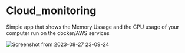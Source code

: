 # Cloud_monitoring

Simple app that shows the Memory Ussage and the CPU usage of your computer run on the docker/AWS services

![Screenshot from 2023-08-27 23-09-24](https://github.com/Serpantiner/Cloud_monitoring/assets/85799080/29a91a4a-5064-4d9d-8d54-d91f5f67d019)
